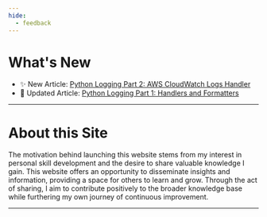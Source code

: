 ```yaml
---
hide:
  - feedback
---
```



# What's New

- ✨ New Article: [Python Logging Part 2: AWS CloudWatch Logs Handler](/blog/python-logging-part-2-aws-cloudwatch-logs-handler/)
- 📝 Updated Article: [Python Logging Part 1: Handlers and Formatters](/blog/python-logging-part-1-handlers-and-formatters/)

---

# About this Site

The motivation behind launching this website stems from my interest in personal skill development and the desire to share valuable knowledge I gain. This website offers an opportunity to disseminate insights and information, providing a space for others to learn and grow. Through the act of sharing, I aim to contribute positively to the broader knowledge base while furthering my own journey of continuous improvement.

---
